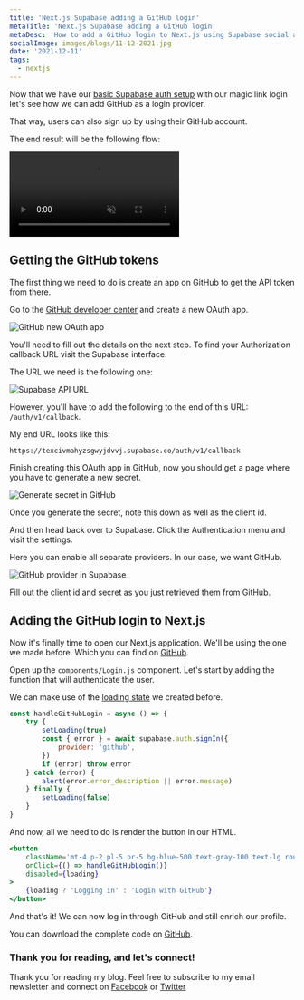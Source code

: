 ```yaml
---
title: 'Next.js Supabase adding a GitHub login'
metaTitle: 'Next.js Supabase adding a GitHub login'
metaDesc: 'How to add a GitHub login to Next.js using Supabase social authentication'
socialImage: images/blogs/11-12-2021.jpg
date: '2021-12-11'
tags:
  - nextjs
---
```


Now that we have our [basic Supabase auth setup](https://daily-dev-tips.com/posts/authenticating-nextjs-with-supabase-auth-magic-links/) with our magic link login let's see how we can add GitHub as a login provider.

That way, users can also sign up by using their GitHub account.

The end result will be the following flow:

<!-- ![Next.js Supabase adding a GitHub login](https://cdn.hashnode.com/res/hashnode/image/upload/v1638246844582/G0mIY5Z4L.gif) -->
<video autoplay loop muted playsinline>
  <source src="https://res.cloudinary.com/daily-dev-tips/video/upload/v1638246910/ghlogin_q4uggu.webm" type="video/webm" />
  <source src="https://res.cloudinary.com/daily-dev-tips/video/upload/v1638246910/ghlogin_vwcwru.mp4" type="video/mp4" />
</video>

## Getting the GitHub tokens

The first thing we need to do is create an app on GitHub to get the API token from there.

Go to the [GitHub developer center](https://github.com/settings/developers) and create a new OAuth app.

![GitHub new OAuth app](https://cdn.hashnode.com/res/hashnode/image/upload/v1638245914307/IZwcOQU6b.png)

You'll need to fill out the details on the next step.
To find your Authorization callback URL visit the Supabase interface.

The URL we need is the following one:

![Supabase API URL](https://cdn.hashnode.com/res/hashnode/image/upload/v1638245883918/O_33yuynl.png)

However, you'll have to add the following to the end of this URL: `/auth/v1/callback`.

My end URL looks like this:

`https://texcivmahyzsgwyjdvvj.supabase.co/auth/v1/callback`

Finish creating this OAuth app in GitHub, now you should get a page where you have to generate a new secret.

![Generate secret in GitHub](https://cdn.hashnode.com/res/hashnode/image/upload/v1638246084272/ndMxb5NX4.png)

Once you generate the secret, note this down as well as the client id.

And then head back over to Supabase.
Click the Authentication menu and visit the settings.

Here you can enable all separate providers. In our case, we want GitHub.

![GitHub provider in Supabase](https://cdn.hashnode.com/res/hashnode/image/upload/v1638246190830/mwXFYAc8G.png)

Fill out the client id and secret as you just retrieved them from GitHub.

## Adding the GitHub login to Next.js

Now it's finally time to open our Next.js application.
We'll be using the one we made before.
Which you can find on [GitHub](https://github.com/rebelchris/next-supabase/tree/loading-state).

Open up the `components/Login.js` component.
Let's start by adding the function that will authenticate the user.

We can make use of the [loading state](https://daily-dev-tips.com/posts/add-a-loading-state-to-our-nextjs-supabase-app/) we created before.

```js
const handleGitHubLogin = async () => {
	try {
		setLoading(true)
		const { error } = await supabase.auth.signIn({
			provider: 'github',
		})
		if (error) throw error
	} catch (error) {
		alert(error.error_description || error.message)
	} finally {
		setLoading(false)
	}
}
```

And now, all we need to do is render the button in our HTML.

```jsx
<button
	className='mt-4 p-2 pl-5 pr-5 bg-blue-500 text-gray-100 text-lg rounded-lg focus:border-4 border-blue-300'
	onClick={() => handleGitHubLogin()}
	disabled={loading}
>
	{loading ? 'Logging in' : 'Login with GitHub'}
</button>
```

And that's it!
We can now log in through GitHub and still enrich our profile.

You can download the complete code on [GitHub](https://github.com/rebelchris/next-supabase/tree/github-login).

### Thank you for reading, and let's connect!

Thank you for reading my blog. Feel free to subscribe to my email newsletter and connect on [Facebook](https://www.facebook.com/DailyDevTipsBlog) or [Twitter](https://twitter.com/DailyDevTips1)
